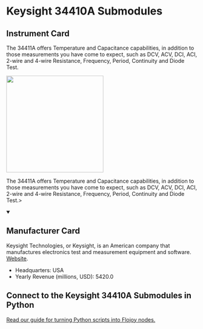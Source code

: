 
# Keysight 34410A Submodules

## Instrument Card

<div className="flex">

<div>

The 34411A offers Temperature and Capacitance capabilities, in addition to those measurements you have come to expect, such as DCV, ACV, DCI, ACI, 2-wire and 4-wire Resistance, Frequency, Period, Continuity and Diode Test.

</div>

<img width="256" src="https://v5.airtableusercontent.com/v1/19/19/1691539200000/1LlJSxUO7dk-DbZZSz1bRg/K1FQ0rt8iF60JmTPq0YTaLFV6x_84K9_ceA5qs2jWmHnz12Pzs2oCjOCKhHqQskW9GndXjj4t6yM-JdOJ_37E9ocMPPl3894gchCjNKdB1I/6xXQzoqLXY5B87or76w8Nowx3AJa3DlEU-5dmgBoBUY"/>

</div>

The 34411A offers Temperature and Capacitance capabilities, in addition to those measurements you have come to expect, such as DCV, ACV, DCI, ACI, 2-wire and 4-wire Resistance, Frequency, Period, Continuity and Diode Test.>

<details open>
<summary><h2>Manufacturer Card</h2></summary>

Keysight Technologies, or Keysight, is an American company that manufactures electronics test and measurement equipment and software. <a href="https://www.keysight.com/us/en/home.html">Website</a>.

<ul>
  <li>Headquarters: USA</li>
  <li>Yearly Revenue (millions, USD): 5420.0</li>
</ul>
</details>

## Connect to the Keysight 34410A Submodules in Python

[Read our guide for turning Python scripts into Flojoy nodes.](https://docs.flojoy.ai/custom-nodes/creating-custom-node/)


